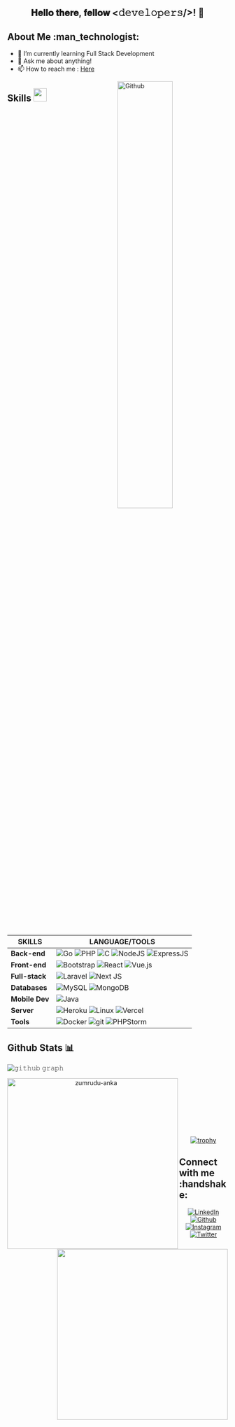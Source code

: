 <div align="center">
<h2> 𝐇𝐞𝐥𝐥𝐨 𝐭𝐡𝐞𝐫𝐞, 𝐟𝐞𝐥𝐥𝐨𝐰 <𝚍𝚎𝚟𝚎𝚕𝚘𝚙𝚎𝚛𝚜/>! 👋</h2>
</div>

<h2> About Me :man_technologist:</h2>

- 🌱 I’m currently learning Full Stack Development
- 💬 Ask me about anything!
- 📫 How to reach me : <a href="https://www.linkedin.com/in/maulidannashuha/" target="_blank">Here</a>

<img width="50%" align="right" alt="Github" src="https://raw.githubusercontent.com/maulidannashuha/maulidannashuha/main/Night-Coding.gif" />

<h2> Skills <img src = "https://media2.giphy.com/media/QssGEmpkyEOhBCb7e1/giphy.gif?cid=ecf05e47a0n3gi1bfqntqmob8g9aid1oyj2wr3ds3mg700bl&rid=giphy.gif" width = 30px> </h2>

| SKILLS  | LANGUAGE/TOOLS |
| ------------- | ------------- |
|**Back-end** | <img alt="Go" src="https://img.shields.io/badge/go-%2300ADD8?style=flat-square&logo=go&logoColor=white"/> <img alt="PHP" src="https://img.shields.io/badge/php-%23777BB4?style=flat-square&logo=php&logoColor=white"/> <img alt="C" src="https://img.shields.io/badge/c-%2300599C?style=flat-square&logo=c&logoColor=white"/> <img alt="NodeJS" src="https://img.shields.io/badge/node.js-6DA55F?style=flat-square&logo=node.js&logoColor=white" /> <img alt="ExpressJS" src="https://img.shields.io/badge/express.js-%23404d59?style=flat-square&logo=express&logoColor=white" /> |
|**Front-end**| <img alt="Bootstrap" src="https://img.shields.io/badge/bootstrap-%23563D7C?style=flat-square&logo=bootstrap&logoColor=white"/> <img alt="React" src="https://img.shields.io/badge/-React-45b8d8?style=flat-square&logo=react&logoColor=white" /> <img alt="Vue.js" src="https://img.shields.io/badge/vuejs-%2335495e?style=flat-square&logo=vue.js&logoColor=white&logoColor=%234FC08D" /> |
|**Full-stack**| <img alt="Laravel" src="https://img.shields.io/badge/laravel-%23FF2D20?style=flat-square&logo=laravel&logoColor=white" /> <img alt="Next JS" src="https://img.shields.io/badge/Next-black?style=flat-square&logo=next.js&logoColor=white" /> |
|**Databases**| <img alt="MySQL" src="https://img.shields.io/badge/mysql-%2300f?style=flat-square&logo=mysql&logoColor=white&color=black" /> <img alt="MongoDB" src="https://img.shields.io/badge/MongoDB-%234ea94b?style=flat-square&logo=mongodb&logoColor=white" /> |
|**Mobile Dev**| <img alt="Java" src="https://img.shields.io/badge/java-%23ED8B00?style=flat-square&logo=java&logoColor=white" /> |
|**Server**| <img alt="Heroku" src="https://img.shields.io/badge/-Heroku-430098?style=flat-square&logo=heroku&logoColor=white" /> <img alt="Linux" src="https://img.shields.io/badge/Ubuntu-E95420?style=flat-square&logo=ubuntu&logoColor=white" /> <img alt="Vercel" src="https://img.shields.io/badge/vercel-%23000000.svg?style=flat-square&logo=vercel&logoColor=white" /> |
|**Tools**| <img alt="Docker" src="https://img.shields.io/badge/-Docker-46a2f1?style=flat-square&logo=docker&logoColor=white" /> <img alt="git" src="https://img.shields.io/badge/-Git-F05032?style=flat-square&logo=git&logoColor=white" /> <img alt="PHPStorm" src="https://img.shields.io/badge/phpstorm-143?style=flat-square&logo=phpstorm&logoColor=black&color=black&labelColor=darkorchid" /> |

<h2>Github Stats 📊 </h2>

![𝚐𝚒𝚝𝚑𝚞𝚋 𝚐𝚛𝚊𝚙𝚑](https://activity-graph.herokuapp.com/graph?username=maulidannashuha&theme=react-dark&hide_border=true&area=true)
<div align="center">
    <a href="https://github.com/denvercoder1/github-readme-streak-stats" title="Go to Source">
      <img align="left" width=390 src="https://github-readme-streak-stats.herokuapp.com/?user=maulidannashuha&theme=react&border=61dafb&hide_border=true" alt="zumrudu-anka" />
    </a>
    <a href="https://github.com/anuraghazra/github-readme-stats" title="Go to Source">
      <img align="right" width=390 src="https://github-readme-stats.vercel.app/api?username=maulidannashuha&show_icons=true&theme=react&border_color=61dafb&hide_border=true" />
    </a>
    <br/><br/><br/><br/><br/><br/><br/>
    
[![trophy](https://github-profile-trophy.vercel.app/?username=maulidannashuha&theme=algolia&title=MultiLanguage,Repositories,Commit,Follower,Issues&no-bg=true)](https://github.com/ryo-ma/github-profile-trophy)
    
</div>
    
<h2> Connect with me :handshake: </h2>
<div align="center">
  <a href="https://www.linkedin.com/in/maulidannashuha/" target="_blank">
    <img src="https://img.shields.io/badge/LinkedIn-%230077B5.svg?&style=flat-square&logo=linkedin&logoColor=white" alt="LinkedIn">
  </a>
  <a href="https://www.github.com/maulidannashuha/" target="_blank">
    <img src="https://img.shields.io/badge/Github-%fedcba.svg?&style=flat-square&logo=github&logoColor=white&color=black" alt="Github">
  </a>
  <a href="https://www.instagram.com/maulidannashuha/" target="_blank">
    <img src="https://img.shields.io/badge/Instagram-%23E4405F.svg?&style=flat-square&logo=instagram&logoColor=white" alt="Instagram">
  </a>
  <a href="https://twitter.com/ngodingsolusi" target="_blank">
    <img src="https://img.shields.io/badge/Twitter-%231DA1F2.svg?&style=flat-square&logo=twitter&logoColor=white" alt="Twitter">
  </a>
 </div>
<!--<a href="https://dev.to/ABSphreak" target="_blank">
<img src="https://img.shields.io/badge/DEV-%230A0A0A.svg?&style=flat-square&logo=DEV.to&logoColor=white" alt="DEV.to">
</a>
<a href="https://open.spotify.com/user/0170agi99s5hh187g7mtz245b" target="_blank">
<img src="https://img.shields.io/badge/Spotify-%231ED760.svg?&style=flat-square&logo=spotify&logoColor=white" alt="Spotify">
</a>
![Google Cloud](https://img.shields.io/badge/GoogleCloud-%234285F4.svg?style=for-the-badge&logo=google-cloud&logoColor=white)
![DigitalOcean](https://img.shields.io/badge/DigitalOcean-%230167ff.svg?style=for-the-badge&logo=digitalOcean&logoColor=white)
![AWS](https://img.shields.io/badge/AWS-%23FF9900.svg?style=for-the-badge&logo=amazon-aws&logoColor=white)
-->
  
<!--
**maulidandev/maulidandev** is a ✨ _special_ ✨ repository because its `README.md` (this file) appears on your GitHub profile.

Here are some ideas to get you started:

- 🔭 I’m currently working on ...
- 🌱 I’m currently learning ...
- 👯 I’m looking to collaborate on ...
- 🤔 I’m looking for help with ...
- 💬 Ask me about ...
- 📫 How to reach me: ...
- 😄 Pronouns: ...
- ⚡ Fun fact: ...
  -->
